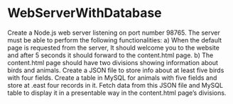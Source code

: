 # WebServerWithDatabase
Create a Node.js web server listening on port number 98765. The server must be able to perform the following functionalities: a) When the default page is requested from the server, It should welcome you to the website and after 5 seconds it should forward to the content.html page. b) The content.html page should have two divisions showing information about birds and animals. Create a JSON file to store info about at least five birds with four fields. Create a table in MySQL  for animals with five fields and store at .east four records in it. Fetch data from this JSON file and MySQL table to display it in a presentable way in the content.html page’s divisions.
